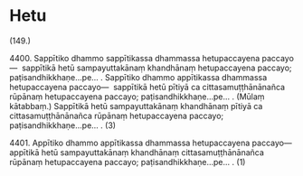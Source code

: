 

# Hetu







(149.)

4400\. Sappītiko dhammo sappītikassa dhammassa hetupaccayena paccayo—  sappītikā hetū sampayuttakānaṃ khandhānaṃ hetupaccayena paccayo; paṭisandhikkhaṇe…pe… . Sappītiko dhammo appītikassa dhammassa hetupaccayena paccayo—  sappītikā hetū pītiyā ca cittasamuṭṭhānānañca rūpānaṃ hetupaccayena paccayo; paṭisandhikkhaṇe…pe… . (Mūlaṃ kātabbaṃ.) Sappītikā hetū sampayuttakānaṃ khandhānaṃ pītiyā ca cittasamuṭṭhānānañca rūpānaṃ hetupaccayena paccayo; paṭisandhikkhaṇe…pe… . (3)

4401\. Appītiko dhammo appītikassa dhammassa hetupaccayena paccayo—  appītikā hetū sampayuttakānaṃ khandhānaṃ cittasamuṭṭhānānañca rūpānaṃ hetupaccayena paccayo; paṭisandhikkhaṇe…pe… . (1)



